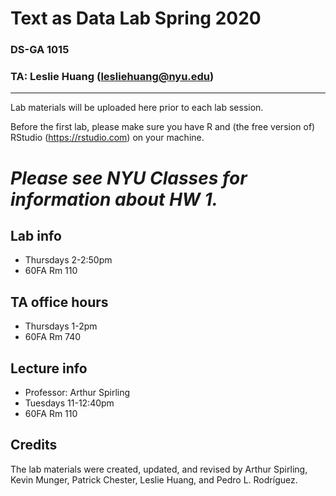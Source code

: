 # Text as Data Lab Spring 2020
### DS-GA 1015
### TA: Leslie Huang (lesliehuang@nyu.edu)
---------

Lab materials will be uploaded here prior to each lab session.

Before the first lab, please make sure you have R and (the free version of) RStudio (https://rstudio.com) on your machine.

# *Please see NYU Classes for information about HW 1.*

## Lab info
- Thursdays 2-2:50pm
- 60FA Rm 110

## TA office hours
- Thursdays 1-2pm
- 60FA Rm 740

## Lecture info
- Professor: Arthur Spirling
- Tuesdays 11-12:40pm
- 60FA Rm 110

## Credits
The lab materials were created, updated, and revised by Arthur Spirling, Kevin Munger, Patrick Chester, Leslie Huang, and Pedro L. Rodríguez.
